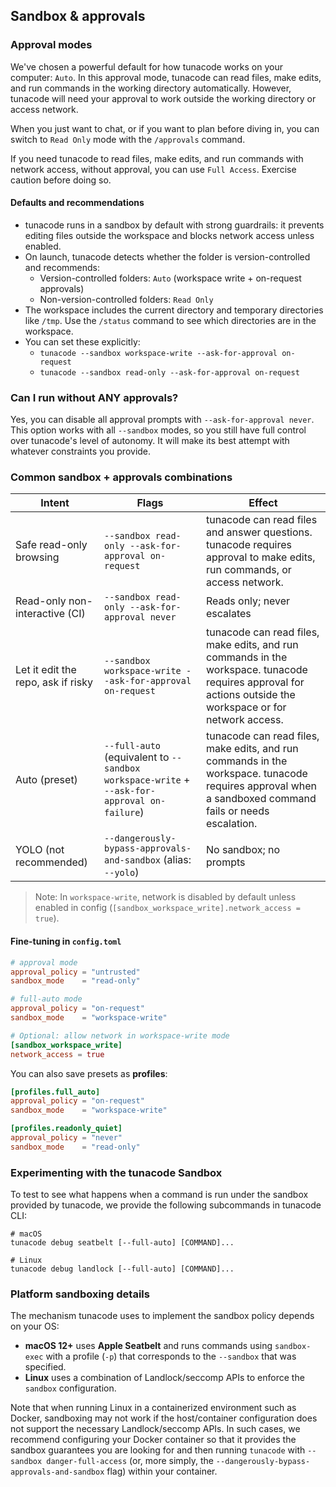 ## Sandbox & approvals

### Approval modes

We've chosen a powerful default for how tunacode works on your computer: `Auto`. In this approval mode, tunacode can read files, make edits, and run commands in the working directory automatically. However, tunacode will need your approval to work outside the working directory or access network.

When you just want to chat, or if you want to plan before diving in, you can switch to `Read Only` mode with the `/approvals` command.

If you need tunacode to read files, make edits, and run commands with network access, without approval, you can use `Full Access`. Exercise caution before doing so.

#### Defaults and recommendations

- tunacode runs in a sandbox by default with strong guardrails: it prevents editing files outside the workspace and blocks network access unless enabled.
- On launch, tunacode detects whether the folder is version-controlled and recommends:
  - Version-controlled folders: `Auto` (workspace write + on-request approvals)
  - Non-version-controlled folders: `Read Only`
- The workspace includes the current directory and temporary directories like `/tmp`. Use the `/status` command to see which directories are in the workspace.
- You can set these explicitly:
  - `tunacode --sandbox workspace-write --ask-for-approval on-request`
  - `tunacode --sandbox read-only --ask-for-approval on-request`

### Can I run without ANY approvals?

Yes, you can disable all approval prompts with `--ask-for-approval never`. This option works with all `--sandbox` modes, so you still have full control over tunacode's level of autonomy. It will make its best attempt with whatever constraints you provide.

### Common sandbox + approvals combinations

| Intent                                  | Flags                                                                                  | Effect                                                                                  |
| --------------------------------------- | ----------------------------------------------------------------------------------------------- | ----------------------------------------------------------------------------------------------- |
| Safe read-only browsing                 | `--sandbox read-only --ask-for-approval on-request`                                            | tunacode can read files and answer questions. tunacode requires approval to make edits, run commands, or access network. |
| Read-only non-interactive (CI)          | `--sandbox read-only --ask-for-approval never`                                                 | Reads only; never escalates                                                                     |
| Let it edit the repo, ask if risky      | `--sandbox workspace-write --ask-for-approval on-request`                                      | tunacode can read files, make edits, and run commands in the workspace. tunacode requires approval for actions outside the workspace or for network access. |
| Auto (preset)                           | `--full-auto` (equivalent to `--sandbox workspace-write` + `--ask-for-approval on-failure`)     | tunacode can read files, make edits, and run commands in the workspace. tunacode requires approval when a sandboxed command fails or needs escalation. |
| YOLO (not recommended)                  | `--dangerously-bypass-approvals-and-sandbox` (alias: `--yolo`)                                 | No sandbox; no prompts                                                                          |

> Note: In `workspace-write`, network is disabled by default unless enabled in config (`[sandbox_workspace_write].network_access = true`).

#### Fine-tuning in `config.toml`

```toml
# approval mode
approval_policy = "untrusted"
sandbox_mode    = "read-only"

# full-auto mode
approval_policy = "on-request"
sandbox_mode    = "workspace-write"

# Optional: allow network in workspace-write mode
[sandbox_workspace_write]
network_access = true
```

You can also save presets as **profiles**:

```toml
[profiles.full_auto]
approval_policy = "on-request"
sandbox_mode    = "workspace-write"

[profiles.readonly_quiet]
approval_policy = "never"
sandbox_mode    = "read-only"
```

### Experimenting with the tunacode Sandbox

To test to see what happens when a command is run under the sandbox provided by tunacode, we provide the following subcommands in tunacode CLI:

```
# macOS
tunacode debug seatbelt [--full-auto] [COMMAND]...

# Linux
tunacode debug landlock [--full-auto] [COMMAND]...
```

### Platform sandboxing details

The mechanism tunacode uses to implement the sandbox policy depends on your OS:

- **macOS 12+** uses **Apple Seatbelt** and runs commands using `sandbox-exec` with a profile (`-p`) that corresponds to the `--sandbox` that was specified.
- **Linux** uses a combination of Landlock/seccomp APIs to enforce the `sandbox` configuration.

Note that when running Linux in a containerized environment such as Docker, sandboxing may not work if the host/container configuration does not support the necessary Landlock/seccomp APIs. In such cases, we recommend configuring your Docker container so that it provides the sandbox guarantees you are looking for and then running `tunacode` with `--sandbox danger-full-access` (or, more simply, the `--dangerously-bypass-approvals-and-sandbox` flag) within your container. 